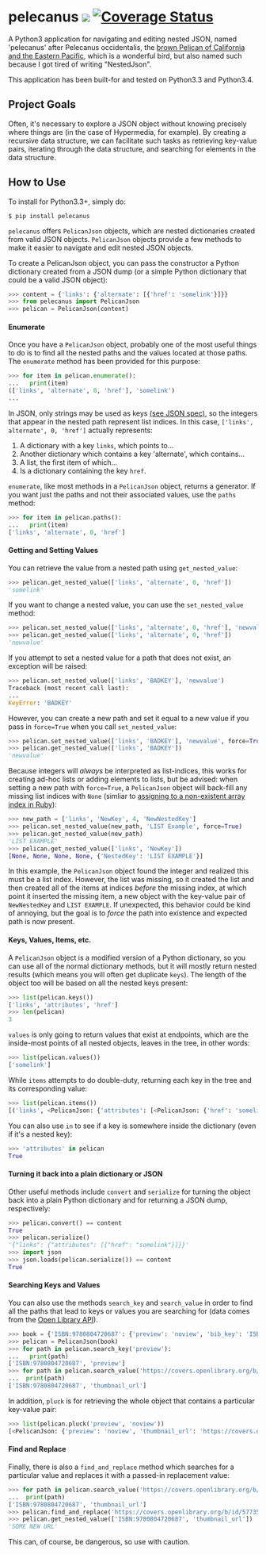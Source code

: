 # pelecanus ![](https://travis-ci.org/pellagic-puffbomb/pelecanus.svg?branch=master) [![Coverage Status](https://coveralls.io/repos/pellagic-puffbomb/pelecanus/badge.png?branch=develop)](https://coveralls.io/r/pellagic-puffbomb/pelecanus?branch=master)

A Python3 application for navigating and editing nested JSON, named 'pelecanus' after Pelecanus occidentalis, the [brown Pelican of California and the Eastern Pacific](http://www.nps.gov/chis/naturescience/brown-pelican.htm), which is a wonderful bird, but also named such because I got tired of writing "NestedJson".

This application has been built-for and tested on Python3.3 and Python3.4.

## Project Goals

Often, it's necessary to explore a JSON object without knowing precisely where things are (in the case of Hypermedia, for example). By creating a recursive data structure, we can facilitate such tasks as retrieving key-value pairs, iterating through the data structure, and searching for elements in the data structure.

## How to Use

To install for Python3.3+, simply do:

```
$ pip install pelecanus
```

`pelecanus` offers `PelicanJson` objects, which are nested dictionaries created from valid JSON objects. `PelicanJson` objects provide a few methods to make it easier to navigate and edit nested JSON objects.

To create a PelicanJson object, you can pass the constructor a Python dictionary created from a JSON dump (or a simple Python dictionary that could be a valid JSON object):

```python
>>> content = {'links': {'alternate': [{'href': 'somelink'}]}}
>>> from pelecanus import PelicanJson
>>> pelican = PelicanJson(content)
```

#### Enumerate

Once you have a `PelicanJson` object, probably one of the most useful things to do is to find all the nested paths and the values located at those paths. The `enumerate` method has been provided for this purpose:

```python
>>> for item in pelican.enumerate():
...   print(item)
(['links', 'alternate', 0, 'href'], 'somelink')
...
```

In JSON, only strings may be used as keys [(see JSON spec)](http://json.org/), so the integers that appear in the nested path represent list indices. In this case, `['links', alternate', 0, 'href']` actually represents:

1. A dictionary with a key `links`, which points to...
2. Another dictionary which contains a key 'alternate', which contains...
3. A list, the first item of which...
4. Is a dictionary containing the key `href`.

`enumerate`, like most methods in a `PelicanJson` object, returns a generator. If you want just the paths and not their associated values, use the `paths` method:

```python
>>> for item in pelican.paths():
...   print(item)
['links', 'alternate', 0, 'href']
```

#### Getting and Setting Values

You can retrieve the value from a nested path using `get_nested_value`:

```python
>>> pelican.get_nested_value(['links', 'alternate', 0, 'href'])
'somelink'
```

If you want to change a nested value, you can use the `set_nested_value` method:

```python
>>> pelican.set_nested_value(['links', 'alternate', 0, 'href'], 'newvalue')
>>> pelican.get_nested_value(['links', 'alternate', 0, 'href'])
'newvalue'
```

If you attempt to set a nested value for a path that does not exist, an exception will be raised:

```python
>>> pelican.set_nested_value(['links', 'BADKEY'], 'newvalue')
Traceback (most recent call last):
...
KeyError: 'BADKEY'
```

However, you can create a new path and set it equal to a new value if you pass in `force=True` when you call `set_nested_value`:

```python
>>> pelican.set_nested_value(['links', 'BADKEY'], 'newvalue', force=True)
>>> pelican.get_nested_value(['links', 'BADKEY'])
'newvalue'
```

Because integers will *always* be interpreted as list-indices, this works for creating ad-hoc lists or adding elements to lists, but be advised: when setting a new path with `force=True`, a `PelicanJson` object will back-fill any missing list indices with `None` (simliar to [assigning to a non-existent array index in Ruby](http://www.ruby-doc.org/core-2.1.2/Array.html#method-i-5B-5D-3D)):

```python
>>> new_path = ['links', 'NewKey', 4, 'NewNestedKey']
>>> pelican.set_nested_value(new_path, 'LIST Example', force=True)
>>> pelican.get_nested_value(new_path)
'LIST EXAMPLE'
>>> pelican.get_nested_value(['links', 'NewKey'])
[None, None, None, None, {'NestedKey': 'LIST EXAMPLE'}]
```

In this example, the `PelicanJson` object found the integer and realized this must be a list index. However, the list was missing, so it created the list and then created all of the items at indices *before* the missing index, at which point it inserted the missing item, a new object with the key-value pair of `NewNestedKey` and `LIST EXAMPLE`. If unexpected, this behavior could be kind of annoying, but the goal is to *force* the path into existence and expected path is now present.


#### Keys, Values, Items, etc.

A `PelicanJson` object is a modified version of a Python dictionary, so you can use all of the normal dictionary methods, but it will mostly return nested results (which means you will often get duplicate `keys`). The length of the object too will be based on all the nested keys present:

```python
>>> list(pelican.keys())
['links', 'attributes', 'href']
>>> len(pelican)
3
```

`values` is only going to return values that exist at endpoints, which are the inside-most points of all nested objects, leaves in the tree, in other words:

```python
>>> list(pelican.values())
['somelink']
```

While `items` attempts to do double-duty, returning each key in the tree and its corresponding value:

```python
>>> list(pelican.items())
[('links', <PelicanJson: {'attributes': [<PelicanJson: {'href': 'somelink'}>]}>), ('attributes', [<PelicanJson: {'href': 'somelink'}>]), ('href', 'somelink')]
```

You can also use `in` to see if a key is somewhere inside the dictionary (even if it's a nested key):

```python
>>> 'attributes' in pelican
True
```


#### Turning it back into a plain dictionary or JSON

Other useful methods include `convert` and `serialize` for turning the object back into a plain Python dictionary and for returning a JSON dump, respectively:

```python
>>> pelican.convert() == content
True
>>> pelican.serialize()
'{"links": {"attributes": [{"href": "somelink"}]}}'
>>> import json
>>> json.loads(pelican.serialize()) == content
True
```


#### Searching Keys and Values

You can also use the methods `search_key` and `search_value` in order to find all the paths that lead to keys or values you are searching for (data comes from the [Open Library API](https://openlibrary.org/developers/api)). 

```python
>>> book = {'ISBN:9780804720687': {'preview': 'noview', 'bib_key': 'ISBN:9780804720687', 'preview_url': 'https://openlibrary.org/books/OL7928788M/Between_Pacific_Tides', 'info_url': 'https://openlibrary.org/books/OL7928788M/Between_Pacific_Tides', 'thumbnail_url': 'https://covers.openlibrary.org/b/id/577352-S.jpg'}}
>>> pelican = PelicanJson(book)
>>> for path in pelican.search_key('preview'):
...   print(path)
['ISBN:9780804720687', 'preview']
>>> for path in pelican.search_value('https://covers.openlibrary.org/b/id/577352-S.jpg'):
...  print(path)
['ISBN:9780804720687', 'thumbnail_url']
```

In addition, `pluck` is for retrieving the whole object that contains a particular key-value pair:

```python
>>> list(pelican.pluck('preview', 'noview'))
[<PelicanJson: {'preview': 'noview', 'thumbnail_url': 'https://covers.openlibrary.org/b/id/577352-S.jpg', 'bib_key': 'ISBN:9780804720687', 'preview_url': 'https://openlibrary.org/books/OL7928788M/Between_Pacific_Tides', 'info_url': 'https://openlibrary.org/books/OL7928788M/Between_Pacific_Tides'}>]
```

#### Find and Replace

Finally, there is also a `find_and_replace` method which searches for a particular value and replaces it with a passed-in replacement value:

```python
>>> for path in pelican.search_value('https://covers.openlibrary.org/b/id/577352-S.jpg'):
...  print(path)
['ISBN:9780804720687', 'thumbnail_url']
>>> pelican.find_and_replace('https://covers.openlibrary.org/b/id/577352-S.jpg', 'SOME NEW URL')
>>> pelican.get_nested_value(['ISBN:9780804720687', 'thumbnail_url'])
'SOME NEW URL'
```

This can, of course, be dangerous, so use with caution.